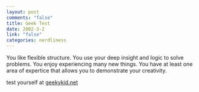 ```yaml
--- 
layout: post
comments: "false"
title: Geek Test
date: 2002-3-2
link: "false"
categories: nerdliness
---
```

You like flexible structure.  You use your deep insight and logic to solve problems.  You enjoy experiencing many new things.  You have at least one area of expertice that allows you to demonstrate your creativity.

test yourself at <a href="http://geekykid.net" target="_blank">geekykid.net</a>
